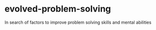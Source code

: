 # evolved-problem-solving
In search of factors to improve problem solving skills and mental abilities
